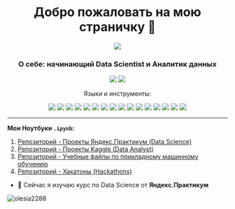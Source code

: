 <h1 align="center">Добро пожаловать на мою страничку 👋</h1>

<p align="center"> <img src = "https://user-images.githubusercontent.com/115698180/230748669-e00ccc57-4db0-4d93-9a67-fda43aacfcc4.jpg"></p>

<h3 align="center"> О себе: начинающий Data Scientist и Аналитик данных</h3>

<p align="center">
  <a href="https://kaggle.com/eva2020"><img src='https://img.shields.io/badge/Kaggle-20BEFF?style=for-the-badge&logo=Kaggle&logoColor=white'></a>
  <a href="https://www.leetcode.com/olesiazorich/"><img src='https://img.shields.io/badge/-LeetCode-FFA116?style=for-the-badge&logo=LeetCode&logoColor=black'></a> 
</p>

<p align="center"> 
  Языки и инструменты:
</p>

<p align="center">
  <img src="https://img.shields.io/badge/python-3670A0?style=for-the-badge&logo=python&logoColor=ffdd54" />
   <img src="https://img.shields.io/badge/Plotly-%233F4F75.svg?style=for-the-badge&logo=plotly&logoColor=white" />
  <img src="https://img.shields.io/badge/SciPy-%230C55A5.svg?style=for-the-badge&logo=scipy&logoColor=%white" />
  <img src="https://img.shields.io/badge/numpy-%23013243.svg?style=for-the-badge&logo=numpy&logoColor=white" />
  <img src="https://img.shields.io/badge/Seaborn-4F9DA3?logo=pydata&logoColor=white&style=for-the-badge" />
   <img src="https://img.shields.io/badge/pandas-%23150458.svg?style=for-the-badge&logo=pandas&logoColor=white" />
   <img src="https://img.shields.io/badge/Matplotlib-A94F01?logo=Matplotlib&logoColor=white&style=for-the-badge" />
   <img src="https://img.shields.io/badge/scikit--learn-%23F7931E.svg?style=for-the-badge&logo=scikit-learn&logoColor=white" />
  <img src="https://img.shields.io/badge/Optuna-A90168?logo=Optuna&logoColor=white&style=for-the-badge" />
  <img src="https://img.shields.io/badge/Tableau-E97627?style=for-the-badge&logo=Tableau&logoColor=white" />
   <img src="https://img.shields.io/badge/datalens-7F7FD0?logo=DataLens&logoColor=white&style=for-the-badge" />
  <img src="https://img.shields.io/badge/excel-257E4D?logo=Excel&logoColor=white&style=for-the-badge" />
  <img src="https://img.shields.io/badge/anaconda-green?logo=Anaconda&logoColor=white&style=for-the-badge" />
  <img src="https://img.shields.io/badge/SQL-%DDA2FF.svg?style=for-the-badge&logo=SQL&logoColor=%white" />
  <img src="https://img.shields.io/badge/Keras-006600?style=for-the-badge&logo=Keras&logoColor=white" />
  <img src="https://img.shields.io/badge/tensorflow-6b007c?style=for-the-badge&logo=tensorflow&logoColor=white" />
</p>

__________________________________________________________________________________________________________________________


**Мои Ноутбуки `.ipynb`:**

01. [Репозиторий - Проекты Яндекс.Практикум (Data Science)](https://github.com/Olesia2288/Yandex_Practice_Data_Science)  
02. [Репозиторий - Проекты Kaggle (Data Analyst)](https://github.com/Olesia2288/My_projects_EDA)  
03. [Репозиторий - Учебные файлы по прикладному машинному обучению](https://github.com/Olesia2288/Training_files)
04. [Репозиторий - Хакатоны (Hackathons)](https://github.com/Olesia2288/Hackathons)

- 🌱 Сейчас я изучаю курс по Data Science от **Яндекс.Практикум**

<p> <img align="center" src="https://github-readme-stats.vercel.app/api?username=olesia2288&show_icons=true&locale=en" alt="olesia2288" /></p>
